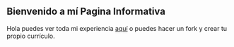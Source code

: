 ## Bienvenido a mí Pagina Informativa

Hola puedes ver toda mi experiencia [aquí](https://darwinv.github.io) o puedes hacer un fork y crear tu propio currículo.
